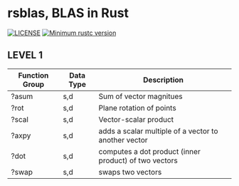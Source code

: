 # rsblas, BLAS in Rust

[![LICENSE](https://img.shields.io/badge/license-MIT-blue.svg)](LICENSE)
[![Minimum rustc version](https://img.shields.io/badge/rustc-1.52.1+-lightgray.svg)](#rust-version-requirements)

## LEVEL 1
|Function Group|Data Type|Description|
|---|---|---|
|?asum|s,d|Sum of vector magnitues |
|?rot |s,d|Plane rotation of points|
|?scal|s,d|Vector-scalar product   |
|?axpy|s,d|adds a scalar multiple of a vector to another vector |
|?dot |s,d|computes a dot product (inner product) of two vectors|
|?swap|s,d|swaps two vectors       |
